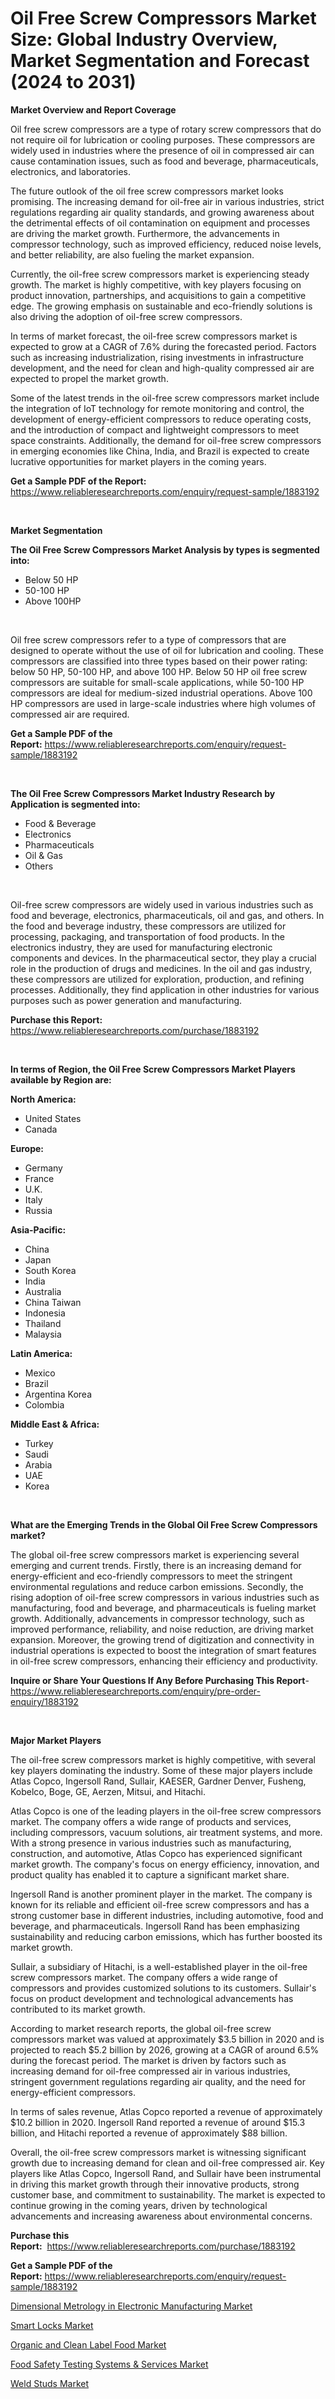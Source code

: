 <p><h1>Oil Free Screw Compressors Market Size: Global Industry Overview, Market Segmentation and Forecast (2024 to 2031)</h1></p><p><strong>Market Overview and Report Coverage</strong></p>
<p><p>Oil free screw compressors are a type of rotary screw compressors that do not require oil for lubrication or cooling purposes. These compressors are widely used in industries where the presence of oil in compressed air can cause contamination issues, such as food and beverage, pharmaceuticals, electronics, and laboratories.</p><p>The future outlook of the oil free screw compressors market looks promising. The increasing demand for oil-free air in various industries, strict regulations regarding air quality standards, and growing awareness about the detrimental effects of oil contamination on equipment and processes are driving the market growth. Furthermore, the advancements in compressor technology, such as improved efficiency, reduced noise levels, and better reliability, are also fueling the market expansion.</p><p>Currently, the oil-free screw compressors market is experiencing steady growth. The market is highly competitive, with key players focusing on product innovation, partnerships, and acquisitions to gain a competitive edge. The growing emphasis on sustainable and eco-friendly solutions is also driving the adoption of oil-free screw compressors.</p><p>In terms of market forecast, the oil-free screw compressors market is expected to grow at a CAGR of 7.6% during the forecasted period. Factors such as increasing industrialization, rising investments in infrastructure development, and the need for clean and high-quality compressed air are expected to propel the market growth.</p><p>Some of the latest trends in the oil-free screw compressors market include the integration of IoT technology for remote monitoring and control, the development of energy-efficient compressors to reduce operating costs, and the introduction of compact and lightweight compressors to meet space constraints. Additionally, the demand for oil-free screw compressors in emerging economies like China, India, and Brazil is expected to create lucrative opportunities for market players in the coming years.</p></p>
<p><strong>Get a Sample PDF of the Report:</strong> <a href="https://www.reliableresearchreports.com/enquiry/request-sample/1883192">https://www.reliableresearchreports.com/enquiry/request-sample/1883192</a></p>
<p>&nbsp;</p>
<p><strong>Market Segmentation</strong></p>
<p><strong>The Oil Free Screw Compressors Market Analysis by types is segmented into:</strong></p>
<p><ul><li>Below 50 HP</li><li>50-100 HP</li><li>Above 100HP</li></ul></p>
<p>&nbsp;</p>
<p><p>Oil free screw compressors refer to a type of compressors that are designed to operate without the use of oil for lubrication and cooling. These compressors are classified into three types based on their power rating: below 50 HP, 50-100 HP, and above 100 HP. Below 50 HP oil free screw compressors are suitable for small-scale applications, while 50-100 HP compressors are ideal for medium-sized industrial operations. Above 100 HP compressors are used in large-scale industries where high volumes of compressed air are required.</p></p>
<p><strong>Get a Sample PDF of the Report:</strong>&nbsp;<a href="https://www.reliableresearchreports.com/enquiry/request-sample/1883192">https://www.reliableresearchreports.com/enquiry/request-sample/1883192</a></p>
<p>&nbsp;</p>
<p><strong>The Oil Free Screw Compressors Market Industry Research by Application is segmented into:</strong></p>
<p><ul><li>Food & Beverage</li><li>Electronics</li><li>Pharmaceuticals</li><li>Oil & Gas</li><li>Others</li></ul></p>
<p>&nbsp;</p>
<p><p>Oil-free screw compressors are widely used in various industries such as food and beverage, electronics, pharmaceuticals, oil and gas, and others. In the food and beverage industry, these compressors are utilized for processing, packaging, and transportation of food products. In the electronics industry, they are used for manufacturing electronic components and devices. In the pharmaceutical sector, they play a crucial role in the production of drugs and medicines. In the oil and gas industry, these compressors are utilized for exploration, production, and refining processes. Additionally, they find application in other industries for various purposes such as power generation and manufacturing.</p></p>
<p><strong>Purchase this Report:</strong>&nbsp; <a href="https://www.reliableresearchreports.com/purchase/1883192">https://www.reliableresearchreports.com/purchase/1883192</a></p>
<p>&nbsp;</p>
<p><strong>In terms of Region, the Oil Free Screw Compressors Market Players available by Region are:</strong></p>
<p>
    <p> <strong> North America: </strong>
        <ul>
            <li>United States</li>
            <li>Canada</li>
        </ul>
        </p> 
    <p> <strong> Europe: </strong>
        <ul>
            <li>Germany</li>
            <li>France</li>
            <li>U.K.</li>
            <li>Italy</li>
            <li>Russia</li>
        </ul>
        </p> 
    <p> <strong> Asia-Pacific: </strong>
        <ul>
            <li>China</li>
            <li>Japan</li>
            <li>South Korea</li>
            <li>India</li>
            <li>Australia</li>
            <li>China Taiwan</li>
            <li>Indonesia</li>
            <li>Thailand</li>
            <li>Malaysia</li>
        </ul>
        </p> 
    <p> <strong> Latin America: </strong>
        <ul>
            <li>Mexico</li>
            <li>Brazil</li>
            <li>Argentina Korea</li>
            <li>Colombia</li>
        </ul>
        </p> 
    <p> <strong> Middle East & Africa: </strong>
        <ul>
            <li>Turkey</li>
            <li>Saudi</li>
            <li>Arabia</li>
            <li>UAE</li>
            <li>Korea</li>
        </ul>
    </p>
    </p>
<p>&nbsp;</p>
<p><strong>What are the Emerging Trends in the Global Oil Free Screw Compressors market?</strong></p>
<p><p>The global oil-free screw compressors market is experiencing several emerging and current trends. Firstly, there is an increasing demand for energy-efficient and eco-friendly compressors to meet the stringent environmental regulations and reduce carbon emissions. Secondly, the rising adoption of oil-free screw compressors in various industries such as manufacturing, food and beverage, and pharmaceuticals is fueling market growth. Additionally, advancements in compressor technology, such as improved performance, reliability, and noise reduction, are driving market expansion. Moreover, the growing trend of digitization and connectivity in industrial operations is expected to boost the integration of smart features in oil-free screw compressors, enhancing their efficiency and productivity.</p></p>
<p><strong>Inquire or Share Your Questions If Any Before Purchasing This Report</strong>- <a href="https://www.reliableresearchreports.com/enquiry/pre-order-enquiry/1883192">https://www.reliableresearchreports.com/enquiry/pre-order-enquiry/1883192</a></p>
<p>&nbsp;</p>
<p><strong>Major Market Players</strong></p>
<p><p>The oil-free screw compressors market is highly competitive, with several key players dominating the industry. Some of these major players include Atlas Copco, Ingersoll Rand, Sullair, KAESER, Gardner Denver, Fusheng, Kobelco, Boge, GE, Aerzen, Mitsui, and Hitachi.</p><p>Atlas Copco is one of the leading players in the oil-free screw compressors market. The company offers a wide range of products and services, including compressors, vacuum solutions, air treatment systems, and more. With a strong presence in various industries such as manufacturing, construction, and automotive, Atlas Copco has experienced significant market growth. The company's focus on energy efficiency, innovation, and product quality has enabled it to capture a significant market share.</p><p>Ingersoll Rand is another prominent player in the market. The company is known for its reliable and efficient oil-free screw compressors and has a strong customer base in different industries, including automotive, food and beverage, and pharmaceuticals. Ingersoll Rand has been emphasizing sustainability and reducing carbon emissions, which has further boosted its market growth.</p><p>Sullair, a subsidiary of Hitachi, is a well-established player in the oil-free screw compressors market. The company offers a wide range of compressors and provides customized solutions to its customers. Sullair's focus on product development and technological advancements has contributed to its market growth.</p><p>According to market research reports, the global oil-free screw compressors market was valued at approximately $3.5 billion in 2020 and is projected to reach $5.2 billion by 2026, growing at a CAGR of around 6.5% during the forecast period. The market is driven by factors such as increasing demand for oil-free compressed air in various industries, stringent government regulations regarding air quality, and the need for energy-efficient compressors.</p><p>In terms of sales revenue, Atlas Copco reported a revenue of approximately $10.2 billion in 2020. Ingersoll Rand reported a revenue of around $15.3 billion, and Hitachi reported a revenue of approximately $88 billion.</p><p>Overall, the oil-free screw compressors market is witnessing significant growth due to increasing demand for clean and oil-free compressed air. Key players like Atlas Copco, Ingersoll Rand, and Sullair have been instrumental in driving this market growth through their innovative products, strong customer base, and commitment to sustainability. The market is expected to continue growing in the coming years, driven by technological advancements and increasing awareness about environmental concerns.</p></p>
<p><strong>Purchase this Report:</strong>&nbsp;&nbsp;<a href="https://www.reliableresearchreports.com/purchase/1883192">https://www.reliableresearchreports.com/purchase/1883192</a></p>
<p></p>
<p><strong>Get a Sample PDF of the Report:</strong>&nbsp;<a href="https://www.reliableresearchreports.com/enquiry/request-sample/1883192">https://www.reliableresearchreports.com/enquiry/request-sample/1883192</a></p>
<p><p><a href="https://medium.com/@amypatel1993/dimensional-metrology-in-electronic-manufacturing-market-outlook-industry-overview-and-forecast-aa97d8df55ed">Dimensional Metrology in Electronic Manufacturing Market</a></p><p><a href="https://github.com/Chiragrp26/Market-Research-Report-List-2/blob/main/smart-locks-market.md">Smart Locks Market</a></p><p><a href="https://medium.com/@amypatel1993/organic-and-clean-label-food-market-report-reveals-the-latest-trends-and-growth-opportunities-of-8ce1044dd30d">Organic and Clean Label Food Market</a></p><p><a href="https://medium.com/@amypatel1993/food-safety-testing-systems-amp-services-market-furnishes-information-on-market-share-market-c3ea504b862e">Food Safety Testing Systems & Services Market</a></p><p><a href="https://github.com/AKSHATREPORTPRIME/Market-Research-Report-List-2/blob/main/weld-studs-market.md">Weld Studs Market</a></p></p>